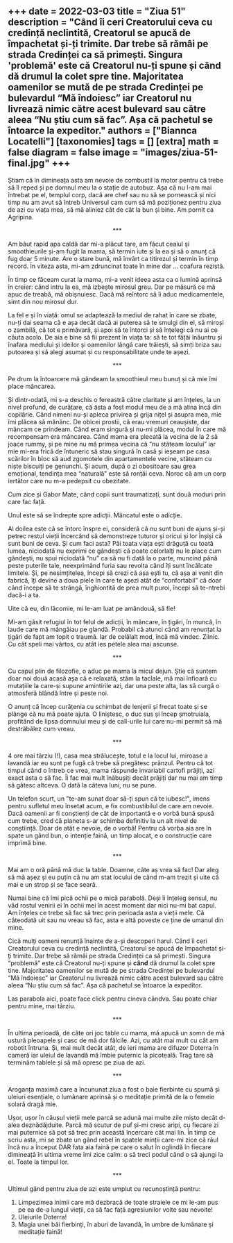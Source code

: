 
+++
date = 2022-03-03
title = "Ziua 51"
description = "Când îi ceri Creatorului ceva cu credință neclintită, Creatorul se apucă de împachetat și-ți trimite. Dar trebe să rămâi pe strada Credinței ca să primești. Singura 'problemă' este că Creatorul nu-ți spune și **când** dă drumul la colet spre tine. Majoritatea oamenilor se mută de pe strada Credinței pe bulevardul “Mă îndoiesc” iar Creatorul nu livrează nimic către acest bulevard sau către aleea “Nu știu cum să fac”. Așa că pachetul se întoarce la expeditor."
authors = ["Biannca Locatelli"]
[taxonomies]
tags = []
[extra]
math = false
diagram = false
image = "images/ziua-51-final.jpg"
+++
---

Știam că în dimineața asta am nevoie de combustil la motor pentru că trebe să îl reped și pe domnul meu la o stație de autobuz. Așa că nu l-am mai întrebat pe el, templul corp, dacă are chef sau nu să se pornească și nici timp nu am avut să întreb Universul cam cum să mă poziționez pentru ziua de azi cu viața mea, să mă aliniez cât de cât la bun și bine. Am pornit ca Agripina.

<p style="text-align: center;">***</p>

Am băut rapid apa caldă dar mi-a plăcut tare, am făcut ceaiul și smoothieurile și-am fugit la mama, să termin iute și la ea și să o anunț că fug doar 5 minute. Are o stare bună, mă învârt ca titirezul și termin în timp record. În viteza asta, mi-am zdruncinat toate în mine dar … coafura rezistă.

În timp ce făceam curat la mama, mi-a venit ideea asta ca o lumină aprinsă în creier: când intru la ea, mă izbește mirosul greu. Dar pe măsură ce mă apuc de treabă, mă obișnuiesc. Dacă mă reîntorc să îi aduc medicamentele, simt din nou mirosul dur.

La fel e și în viață: omul se adaptează la mediul de rahat în care se zbate, nu-ți dai seama că e așa decât dacă ai puterea să te smulgi din el, să miroși o zambilă, că tot e primăvară, și apoi să te întorci și să înțelegi că nu ai ce căuta acolo. De aia e bine să fii prezent în viața ta: să te tot fâțâi înăuntru și înafara mediului și ideilor și oamenilor lângă care trăiești, să simți briza sau putoarea și să alegi asumat și cu responsabilitate unde te așezi.

<p style="text-align: center;">***</p>

Pe drum la întoarcere mă gândeam la smoothieul meu bunuț și că mie îmi place mâncarea.

Și dintr-odată, mi s-a deschis o fereastră către claritate și am înțeles, la un nivel profund, de curățare, că ăsta a fost modul meu de a mă alina încă din copilărie. Când nimeni nu-și apleca privirea și grija nițel și asupra mea, mie îmi plăcea să mănânc. De obicei prostii, că erau vremuri ceaușiste, dar mâncam ce prindeam. Când eram singură și nu-mi plăcea, modul în care mă recompensam era mâncarea. Când mama era plecată la vecina de la 2 să joace rummy, și pe mine nu mă primea vecina că “nu stăteam locului” iar mie mi-era frică de întuneric să stau singură în casă și ieșeam pe casa scărilor în bloc să aud zgomotele din apartamentele vecine, stăteam cu niște biscuiți pe genunchi. Și acum, după o zi obositoare sau grea emoțional, tendința mea “naturală” este să ronțăi ceva. Noroc că am un corp iertător care nu m-a pedepsit cu obezitate.

Cum zice și Gabor Mate, când copii sunt traumatizați, sunt două moduri prin care fac față.

Unul este să se îndrepte spre adicții. Mâncatul este o adicție.

Al doilea este că se întorc înspre ei, consideră că nu sunt buni de ajuns și-și petrec restul vieții încercând să demonstreze tuturor și oricui și lor înșiși că sunt buni de ceva. Și cum faci asta? Păi toata viața ești drăguță cu toată lumea, niciodată nu exprimi ce gândești că poate celorlalți nu le place cum gândești, nu spui niciodată “nu” ca să nu fi dată la o parte, muncind până peste puterile tale, neexprimând furia sau revolta când îți sunt încălcate limitele. Și, pe nesimțitelea, începi să crezi că așa ești tu, că așa ai venit din fabrică, îți devine a doua piele în care te așezi atât de “confortabil” că doar când începe să te strângă, înghiontită de prea mult puroi, începi să te-ntrebi dacă-i a ta.

Uite că eu, din lăcomie, mi le-am luat pe amândouă, să fie!

Mi-am găsit refugiul în tot felul de adicții, în mâncare, în țigări, în muncă, în laude care mă mângâiau pe glandă. Probabil că atunci când am renunțat la țigări de fapt am topit o traumă. Iar de celălalt mod, încă mă vindec. Zilnic. Cu cât speli mai vârtos, cu atât ies petele alea mai ascunse.

<p style="text-align: center;">***</p>

Cu capul plin de filozofie, o aduc pe mama la micul dejun. Știe că suntem doar noi două acasă așa că e relaxată, stăm la taclale, mă mai înfioară cu mutațiile la care-și supune amintirile azi, dar una peste alta, las să curgă o atmosferă blândă între și peste noi.

O anunț că încep curățenia cu schimbat de lenjerii și frecat toate și se plânge că nu mă poate ajuta. O liniștesc, o duc sus și încep șmotruiala, profitând de lipsa domnului meu și de call-urile lui care nu-mi permit să mă destrăbălez cum vreau.

<p style="text-align: center;">***</p>

4 ore mai târziu (!), casa mea strălucește, totul e la locul lui, miroase a lavandă iar eu sunt pe fugă că trebe să pregătesc prânzul. Pentru că tot timpul când o întreb ce vrea, mama răspunde invariabil cartofi prăjiți, azi exact asta o să fac. Îi fac mai mult înăbușiți decât prăjiți dar nu mai am timp să gătesc altceva. O dată la câteva luni, nu se pune.

Un telefon scurt, un "te-am sunat doar să-ți spun că te iubesc!", imens pentru sufletul meu însetat acum, e fix combustibilul de care am nevoie. Dacă oamenii ar fi conștienți de cât de importantă e o vorbă bună spusă cum trebe, cred că planeta s-ar schimba definitiv la un alt nivel de conștiință. Doar de atât e nevoie, de o vorbă! Pentru că vorba aia are în spate un gând bun, o intenție faină, un timp alocat, e o construcție care imprimă bine.

<p style="text-align: center;">***</p>

Mai am o oră până mă duc la table. Doamne, câte aș vrea să fac! Dar aleg să mă așez și eu puțin că nu am stat locului de când m-am trezit și uite că mai e un strop și se face seară.

Numai bine că îmi pică ochii pe o mică parabolă. Deși îi înțeleg sensul, nu văd rostul venirii ei în ochii mei în acest moment dar nici nu-mi bat capul. Am înțeles ce trebe să fac să trec prin perioada asta a vieții mele. Că câteodată uit sau nu vreau să fac, asta e altă poveste ce ține de umanul din mine.

Cică mulți oameni renunță înainte de a-și descoperi harul. Când îi ceri Creatorului ceva cu credință neclintită, Creatorul se apucă de împachetat și-ți trimite. Dar trebe să rămâi pe strada Credinței ca să primești. Singura “problemă” este că Creatorul nu-ți spune și **când** dă drumul la colet spre tine. Majoritatea oamenilor se mută de pe strada Credinței pe bulevardul “Mă îndoiesc” iar Creatorul nu livrează nimic către acest bulevard sau către aleea “Nu știu cum să fac”. Așa că pachetul se întoarce la expeditor.

Las parabola aici, poate face click pentru cineva cândva. Sau poate chiar pentru mine, mai târziu.

<p style="text-align: center;">***</p>

În ultima perioadă, de câte ori joc table cu mama, mă apucă un somn de mă ustură pleoapele și casc de mă dor fălcile. Azi, cu atât mai mult cu cât am robotit întruna. Și, mai mult decât atât, de ieri mama are difuzor Doterra în cameră iar uleiul de lavandă mă îmbie puternic la picoteală. Trag tare să terminăm tablele și să mă opresc pe ziua de azi.

<p style="text-align: center;">***</p>

Aroganța maximă care a încununat ziua a fost o baie fierbinte cu spumă și uleiuri esențiale, o lumânare aprinsă și o meditație primită de la o femeie solară dragă mie.

Ușor, ușor în căușul vieții mele parcă se adună mai multe zile mișto decât d-alea deznădăjduite. Parcă mă scutur de puf și-mi cresc aripi, cu fiecare zi mai puternice să pot să trec prin această încercare cât mai lin. În timp ce scriu asta, mi se zbate un gând rebel în spatele minții care-mi zice că răul încă nu a început DAR fata aia faină pe care o salut în oglindă în fiecare dimineață în ultima vreme îmi zice calm: o să treci podul când o să ajungi la el. Toate la timpul lor.

<p style="text-align: center;">***</p>

Ultimul gând pentru ziua de azi este umplut cu recunoștință pentru:
1. Limpezimea inimii care mă dezbracă de toate straiele ce mi le-am pus pe ea de-a lungul vieții, ca să fac față agresiunilor voite sau nevoite!
2. Uleiurile Doterra!
3. Magia unei băi fierbinți, în aburi de lavandă, în umbre de lumânare și meditație faină!
